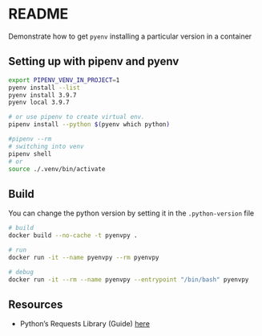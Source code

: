 # README

Demonstrate how to get `pyenv` installing a particular version in a container

## Setting up with pipenv and pyenv

```sh
export PIPENV_VENV_IN_PROJECT=1
pyenv install --list
pyenv install 3.9.7
pyenv local 3.9.7

# or use pipenv to create virtual env.  
pipenv install --python $(pyenv which python)        

#pipenv --rm
# switching into venv 
pipenv shell
# or
source ./.venv/bin/activate
```

## Build

You can change the python version by setting it in the `.python-version` file  

```sh
# build
docker build --no-cache -t pyenvpy .

# run
docker run -it --name pyenvpy --rm pyenvpy   

# debug
docker run -it --rm --name pyenvpy --entrypoint "/bin/bash" pyenvpy
```

## Resources

* Python’s Requests Library (Guide) [here](https://realpython.com/python-requests/)  
